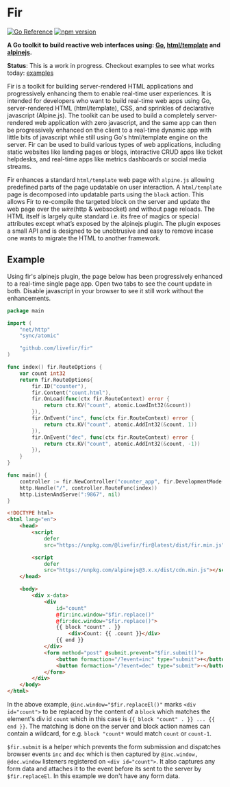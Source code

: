 # Fir

[![Go Reference](https://pkg.go.dev/badge/github.com/livefir/fir.svg)](https://pkg.go.dev/github.com/livefir/fir) 
[![npm version](https://badge.fury.io/js/@livefir%2Ffir.svg)](https://badge.fury.io/js/@livefir%2Ffir)

**A Go toolkit to build reactive web interfaces using: [Go](https://go.dev/), [html/template](https://pkg.go.dev/html/template) and [alpinejs](https://alpinejs.dev/).**

**Status**: This is a work in progress. Checkout examples to see what works today: [examples](./examples/)


Fir is a toolkit for building server-rendered HTML applications and progressively enhancing them to enable real-time user experiences. It is intended for developers who want to build real-time web apps using Go, server-rendered HTML (html/template), CSS, and sprinkles of declarative javascript (Alpine.js). The toolkit can be used to build a completely server-rendered web application with zero javascript, and the same app can then be progressively enhanced on the client to a real-time dynamic app with little bits of javascript while still using Go's html/template engine on the server. Fir can be used to build various types of web applications, including static websites like landing pages or blogs, interactive CRUD apps like ticket helpdesks, and real-time apps like metrics dashboards or social media streams.

Fir enhances a standard `html/template` web page with `alpine.js` allowing predefined parts of the page updatable on user interaction. A `html/template` page is decomposed into updatable parts using the `block` action. This allows Fir to re-compile the targeted block on the server and update the web page over the *wire*(http & websocket) and without page reloads. 
The HTML itself is largely quite standard i.e. its free of magics or special attributes except what’s exposed by the alpinejs plugin. The plugin exposes a small API and is designed to be unobtrusive and easy to remove incase one wants to migrate the HTML to another framework. 


## Example

Using fir's alpinejs plugin, the page below has been progressively enhanced to a real-time single page app. Open two tabs to see the count update in both. Disable javascript in your browser to see it still work without the enhancements.

```go
package main

import (
	"net/http"
	"sync/atomic"

	"github.com/livefir/fir"
)

func index() fir.RouteOptions {
	var count int32
	return fir.RouteOptions{
		fir.ID("counter"),
		fir.Content("count.html"),
		fir.OnLoad(func(ctx fir.RouteContext) error {
			return ctx.KV("count", atomic.LoadInt32(&count))
		}),
		fir.OnEvent("inc", func(ctx fir.RouteContext) error {
			return ctx.KV("count", atomic.AddInt32(&count, 1))
		}),
		fir.OnEvent("dec", func(ctx fir.RouteContext) error {
			return ctx.KV("count", atomic.AddInt32(&count, -1))
		}),
	}
}

func main() {
	controller := fir.NewController("counter_app", fir.DevelopmentMode(true))
	http.Handle("/", controller.RouteFunc(index))
	http.ListenAndServe(":9867", nil)
}
```

```html
<!DOCTYPE html>
<html lang="en">
    <head>
        <script
            defer
            src="https://unpkg.com/@livefir/fir@latest/dist/fir.min.js"></script>

        <script
            defer
            src="https://unpkg.com/alpinejs@3.x.x/dist/cdn.min.js"></script>
    </head>

    <body>
        <div x-data>
            <div
                id="count"
                @fir:inc.window="$fir.replace()"
                @fir:dec.window="$fir.replace()">
                {{ block "count" . }}
                    <div>Count: {{ .count }}</div>
                {{ end }}
            </div>
            <form method="post" @submit.prevent="$fir.submit()">
                <button formaction="/?event=inc" type="submit">+</button>
                <button formaction="/?event=dec" type="submit">-</button>
            </form>
        </div>
    </body>
</html>

```

In the above example, `@inc.window="$fir.replaceEl()"` marks `<div id="count">` to be replaced by the content of a `block` which matches the element's div id `count` which in this case is `{{ block "count" . }} ... {{ end }}`. The matching is done on the server and block action names can contain a wildcard, for e.g. `block "count*` would match `count` or `count-1`.

`$fir.submit` is a helper which prevents the form submission and dispatches browser events `inc` and `dec` which is then captured by `@inc.window, @dec.window` listeners registered on `<div id="count">`. It also captures any form data and attaches it to the event before its sent to the server by `$fir.replaceEl`. In this example we don't have any form data.
